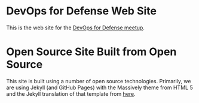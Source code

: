 # DevOps for Defense Web Site
This is the web site for the [DevOps for Defense meetup](https://www.meetup.com/DevOps-for-Defense/).  

# Open Source Site Built from Open Source
This site is built using a number of open source technologies.  Primarily, we are using Jekyll (and GitHub Pages) with the Massively theme from HTML 5 and the 
Jekyll translation of that template from [here](https://github.com/jekyllup/jekyll-theme-massively).